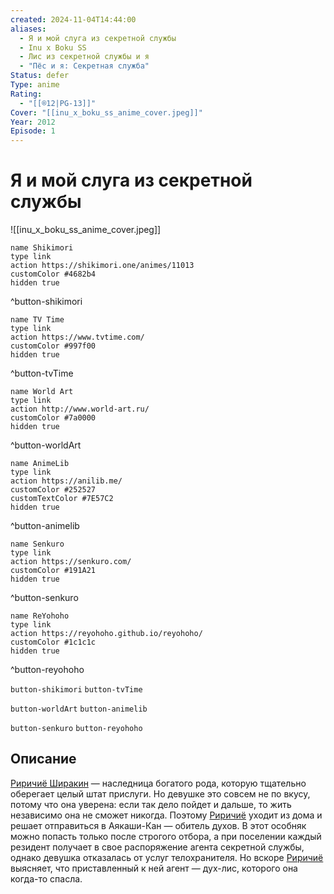 ```yaml
---
created: 2024-11-04T14:44:00
aliases:
  - Я и мой слуга из секретной службы
  - Inu x Boku SS
  - Лис из секретной службы и я
  - "Пёс и я: Секретная служба"
Status: defer
Type: anime
Rating:
  - "[[®️12|PG-13]]"
Cover: "[[inu_x_boku_ss_anime_cover.jpeg]]"
Year: 2012
Episode: 1
---
```


# Я и мой слуга из секретной службы

![[inu_x_boku_ss_anime_cover.jpeg]]

```button
name Shikimori
type link
action https://shikimori.one/animes/11013
customColor #4682b4
hidden true
```
^button-shikimori

```button
name TV Time
type link
action https://www.tvtime.com/
customColor #997f00
hidden true
```
^button-tvTime

```button
name World Art
type link
action http://www.world-art.ru/
customColor #7a0000
hidden true
```
^button-worldArt

```button
name AnimeLib
type link
action https://anilib.me/
customColor #252527
customTextColor #7E57C2
hidden true
```
^button-animelib

```button
name Senkuro
type link
action https://senkuro.com/
customColor #191A21
hidden true
```
^button-senkuro

```button
name ReYohoho
type link
action https://reyohoho.github.io/reyohoho/
customColor #1c1c1c
hidden true
```
^button-reyohoho

`button-shikimori` `button-tvTime`

`button-worldArt` `button-animelib`

`button-senkuro` `button-reyohoho`

## Описание

[Риричиё Ширакин](https://shikimori.one/characters/47005-ririchiyo-shirakiin) — наследница богатого рода, которую тщательно оберегает целый штат прислуги. Но девушке это совсем не по вкусу, потому что она уверена: если так дело пойдет и дальше, то жить независимо она не сможет никогда. Поэтому [Риричиё](https://shikimori.one/characters/47005-ririchiyo-shirakiin) уходит из дома и решает отправиться в Аякаши-Кан — обитель духов. В этот особняк можно попасть только после строгого отбора, а при поселении каждый резидент получает в свое распоряжение агента секретной службы, однако девушка отказалась от услуг телохранителя. Но вскоре [Риричиё](https://shikimori.one/characters/47005-ririchiyo-shirakiin) выясняет, что приставленный к ней агент — дух-лис, которого она когда-то спасла.

